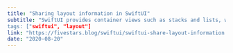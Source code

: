 ```yaml
---
title: "Sharing layout information in SwiftUI"
subtitle: "SwiftUI provides container views such as stacks and lists, which we use to lay out the views in our user interface. However, when such container views are not enough to help us get our layout just right, SwiftUI also provides the GeometryReader type, which defines its content as a function of its own size and coordinate space. In this post, Federico Zanetello shows us how we can use GeometryReader, together with PreferenceKey, to share layout information from child views to ancestor views.
tags: ["swiftui", "layout"]
link: "https://fivestars.blog/swiftui/swiftui-share-layout-information.html"
date: "2020-08-20"
---
```

